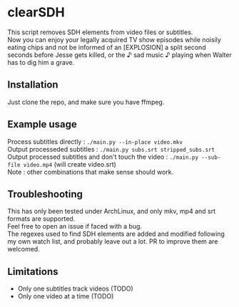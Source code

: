 # clearSDH

This script removes SDH elements from video files or subtitles.  
Now you can enjoy your legally acquired TV show episodes while noisily eating chips and not be informed of an [EXPLOSION] a split second seconds before Jesse gets killed, or the ♪ sad music ♪ playing when Walter has to dig him a grave.

## Installation

Just clone the repo, and make sure you have ffmpeg.

## Example usage

Process subtitles directly : `./main.py --in-place video.mkv`  
Output processeded subtitles : `./main.py subs.srt stripped_subs.srt`  
Output processed subtitles and don't touch the video : `./main.py --sub-file video.mp4` (will create video.srt)  
Note : other combinations that make sense should work.

## Troubleshooting

This has only been tested under ArchLinux, and only mkv, mp4 and srt formats are supported.  
Feel free to open an issue if faced with a bug.  
The regexes used to find SDH elements are added and modified following my own watch list, and probably leave out a lot. PR to improve them are welcomed.

## Limitations

- Only one subtitles track videos (TODO)
- Only one video at a time (TODO)
